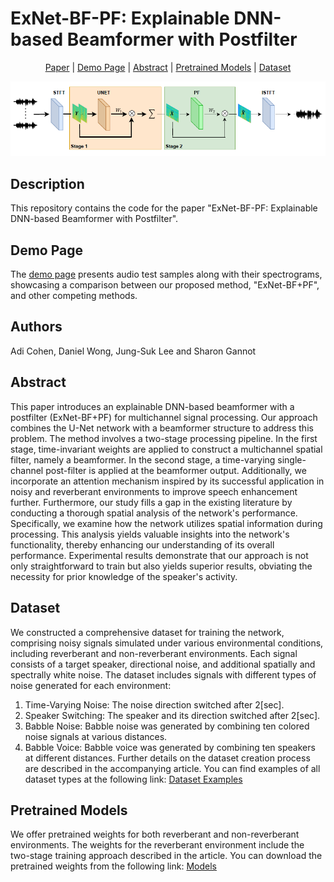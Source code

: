# ExNet-BF-PF: Explainable DNN-based Beamformer with Postfilter

<div align="center">

[Paper]() |
[Demo Page](https://exnet-bf-pf.github.io/) |
[Abstract](#Abstract) |
[Pretrained Models](#pretrained-models) |
[Dataset](#Dataset) 

</div>

![](ExNet_BF_PF_Net.PNG)

## Description 
This repository contains the code for the paper "ExNet-BF-PF: Explainable DNN-based Beamformer with Postfilter".

## Demo Page
The [demo page](https://exnet-bf-pf.github.io/) presents audio test samples along with their spectrograms, showcasing a comparison between our proposed method, "ExNet-BF+PF", and other competing methods. 

## Authors
Adi Cohen, Daniel Wong, Jung-Suk Lee and Sharon Gannot

## Abstract
This paper introduces an explainable DNN-based beamformer with a postfilter (ExNet-BF+PF) for 
multichannel signal processing. Our approach combines the U-Net network with a beamformer 
structure to address this problem. The method involves a two-stage processing pipeline. In the
first stage, time-invariant weights are applied to construct a multichannel spatial filter, namely
a beamformer. In the second stage, a time-varying single-channel post-filter is applied at the 
beamformer output. Additionally, we incorporate an attention mechanism inspired by its successful 
application in noisy and reverberant environments to improve speech enhancement further.
Furthermore, our study fills a gap in the existing literature by conducting a thorough spatial 
analysis of the network's performance. Specifically, we examine how the network utilizes spatial 
information during processing. This analysis yields valuable insights into the network's 
functionality, thereby enhancing our understanding of its overall performance.
Experimental results demonstrate that our approach is not only straightforward to train but also 
yields superior results, obviating the necessity for prior knowledge of the speaker's activity.

## Dataset
We constructed a comprehensive dataset for training the network, comprising noisy signals simulated under 
various environmental conditions, including reverberant and non-reverberant environments. Each signal 
consists of a target speaker, directional noise, and additional spatially and spectrally white noise. 
The dataset includes signals with different types of noise generated for each environment:
1. Time-Varying Noise: The noise direction switched after 2[sec].
2. Speaker Switching: The speaker and its direction switched after 2[sec].
3. Babble Noise: Babble noise was generated by combining ten colored noise signals at various distances.
4. Babble Voice: Babble voice was generated by combining ten speakers at different distances.
Further details on the dataset creation process are described in the accompanying article.
You can find examples of all dataset types at the following link:
[Dataset Examples](https://drive.google.com/drive/folders/1EzqU7MO1HYvsyF4GJG_BNWJnOIC96Hgo?usp=drive_link)

## Pretrained Models
We offer pretrained weights for both reverberant and non-reverberant environments. The weights for the reverberant environment include the two-stage training approach described in the article.
You can download the pretrained weights from the following link:
[Models](https://drive.google.com/drive/folders/1MxUU3xrG22Bow9SdJm-A0cQd7xfcvhmc?usp=drive_link)

